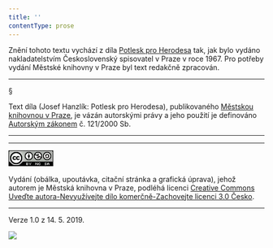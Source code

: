 ```yaml
---
title: ''
contentType: prose
---
```


<section>

Znění tohoto textu vychází z díla [Potlesk pro Herodesa](https://search.mlp.cz/cz/titul/potlesk-pro-herodesa/2246784/) tak, jak bylo vydáno nakladatelstvím Československý spisovatel v Praze v roce 1967. Pro potřeby vydání Městské knihovny v Praze byl text redakčně zpracován.

* * *

§

Text díla (Josef Hanzlík: Potlesk pro Herodesa), publikovaného [Městskou knihovnou v Praze](https://www.mlp.cz/cz/), je vázán autorskými právy a jeho použití je definováno [Autorským zákonem](https://www.mkcr.cz/predpisy-zakonu-709.html) č. 121/2000 Sb.

* * *

* * *

[![](./resources/image001.jpg)](http://creativecommons.org/licenses/by-nc-sa/3.0/cz/)

Vydání (obálka, upoutávka, citační stránka a grafická úprava), jehož autorem je Městská knihovna v Praze, podléhá licenci [Creative Commons Uveďte autora-Nevyužívejte dílo komerčně-Zachovejte licenci 3.0 Česko](https://creativecommons.org/licenses/by-nc-sa/3.0/cz/).

* * *

Verze 1.0 z 14. 5. 2019.

![](../Images/image002.png)

</section>
